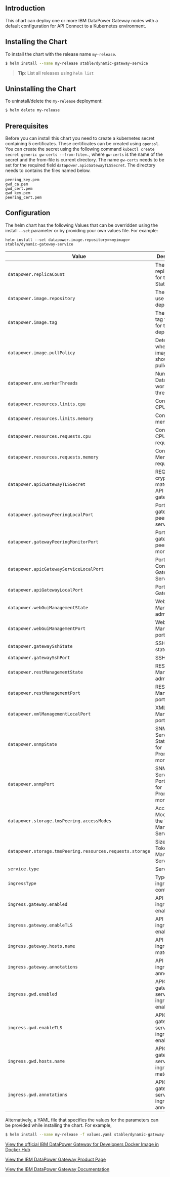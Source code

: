 ## Introduction

This chart can deploy one or more IBM DataPower Gateway nodes with a default configuration for API Connect to a Kubernetes environment.

 ## Installing the Chart
 To install the chart with the release name `my-release`.
 ```bash
$ helm install --name my-release stable/dynamic-gateway-service
```


> **Tip**: List all releases using `helm list`

 ## Uninstalling the Chart
To uninstall/delete the `my-release` deployment:

```bash
$ helm delete my-release
```

## Prerequisites
Before you can install this chart you need to create a kubernetes secret containing 5 certificates. These certificates can be created using `openssl`. You can create the secret using the following command `kubectl create secret generic gw-certs --from-file=.`, where `gw-certs` is the name of the secret and the from-file is current directory. The name `gw-certs` needs to be set for the required field `datapower.apicGatewayTLSSecret`. The directory needs to contains the files named below.
```
peering_key.pem
gwd_ca.pem       
gwd_cert.pem
gwd_key.pem      
peering_cert.pem
```

## Configuration
The helm chart has the following Values that can be overridden using the install `--set` parameter or by providing your own values file. For example:

`helm install --set datapower.image.repository=<myimage> stable/dynamic-gateway-service`

| Value                                                           | Description                                        | Default               |
|-----------------------------------------------------------------|----------------------------------------------------|-----------------------|
| `datapower.replicaCount`                                        | The replicaCount for the StatefulSet               | 3                     |
| `datapower.image.repository`                                    | The image to use for this deployment               | ibmcom/datapower      |
| `datapower.image.tag`                                           | The image tag to use for this deployment           | 7.7.1.1.300826        |
| `datapower.image.pullPolicy`                                    | Determines when the image should be pulled         | IfNotPresent          |
| `datapower.env.workerThreads`                                   | Number of DataPower worker threads                 |                       |
| `datapower.resources.limits.cpu`                                | Container CPU limit                                | 8                     |
| `datapower.resources.limits.memory`                             | Container memory limit                             | 8Gi                   |
| `datapower.resources.requests.cpu`                              | Container CPU requested                            | 8                     |
| `datapower.resources.requests.memory`                           | Container Memory requested                         | 8Gi                   |
| `datapower.apicGatewayTLSSecret`                                | REQUIRED: crypto material for API Connect gateway  | N/A (required)        |
| `datapower.gatewayPeeringLocalPort`                             | Port for gateway peering server                    | 16380                 |
| `datapower.gatewayPeeringMonitorPort`                           | Port for gateway peering monitor                   | 26380                 |
| `datapower.apicGatewayServiceLocalPort`                         | Port for API Connect Gateway Service               | 3000                  |
| `datapower.apiGatewayLocalPort`                                 | Port for API Gateway                               | 9443                  |
| `datapower.webGuiManagementState`                               | WebGUI Management admin state                      | disabled              |
| `datapower.webGuiManagementPort`                                | WebGUI Management port                             | 9090                  |
| `datapower.gatewaySshState`                                     | SSH admin state                                    | disabled              |
| `datapower.gatewaySshPort`                                      | SSH Port                                           | 9022                  |
| `datapower.restManagementState`                                 | REST Management admin state                        | disabled              |
| `datapower.restManagementPort`                                  | REST Management port                               | 5554                  |
| `datapower.xmlManagementLocalPort`                              | XML Management port                                | 5550                  |
| `datapower.snmpState`                                           | SNMP Service State(used for Prometheus monitoring) | enabled               |
| `datapower.snmpPort`                                            | SNMP Service Port(used for Prometheus monitoring)  | 1161                  |
| `datapower.storage.tmsPeering.accessModes`                      | Access Modes for the Token Management Service Disk | [ReadWriteOnce]       |
| `datapower.storage.tmsPeering.resources.requests.storage`       | Size for the Token Management Service Disk         | 10Gi                  |
| `service.type`                                                  | Service type                                       | ClusterIP             |
| `ingressType`                                                   | Type of ingress controller                         | ingress               |
| `ingress.gateway.enabled`                                       | API gateway ingress enabled                        | true                  |
| `ingress.gateway.enableTLS`                                     | API gateway ingress TLS enabled                    | false                 |
| `ingress.gateway.hosts.name`                                    | API gateway ingress host matches                   | [gateway.example.com] |
| `ingress.gateway.annotations`                                   | API gateway ingress annotations                    | []                    |
| `ingress.gwd.enabled`                                           | APIC gateway service ingress enabled               | true                  |
| `ingress.gwd.enableTLS`                                         | APIC gateway service ingress TLS enabled           | false                 |
| `ingress.gwd.hosts.name`                                        | APIC gateway service ingress host matches          | [gwd.example.com]     |
| `ingress.gwd.annotations`                                       | APIC gateway service ingress annotations           | []                    |


Alternatively, a YAML file that specifies the values for the parameters can be provided while installing the chart. For example,

```bash
$ helm install --name my-release -f values.yaml stable/dynamic-gateway-service
```

[View the official IBM DataPower Gateway for Developers Docker Image in Docker Hub](https://hub.docker.com/r/ibmcom/datapower/)

[View the IBM DataPower Gateway Product Page](http://www-03.ibm.com/software/products/en/datapower-gateway)

[View the IBM DataPower Gateway Documentation](https://www.ibm.com/support/knowledgecenter/SS9H2Y)
